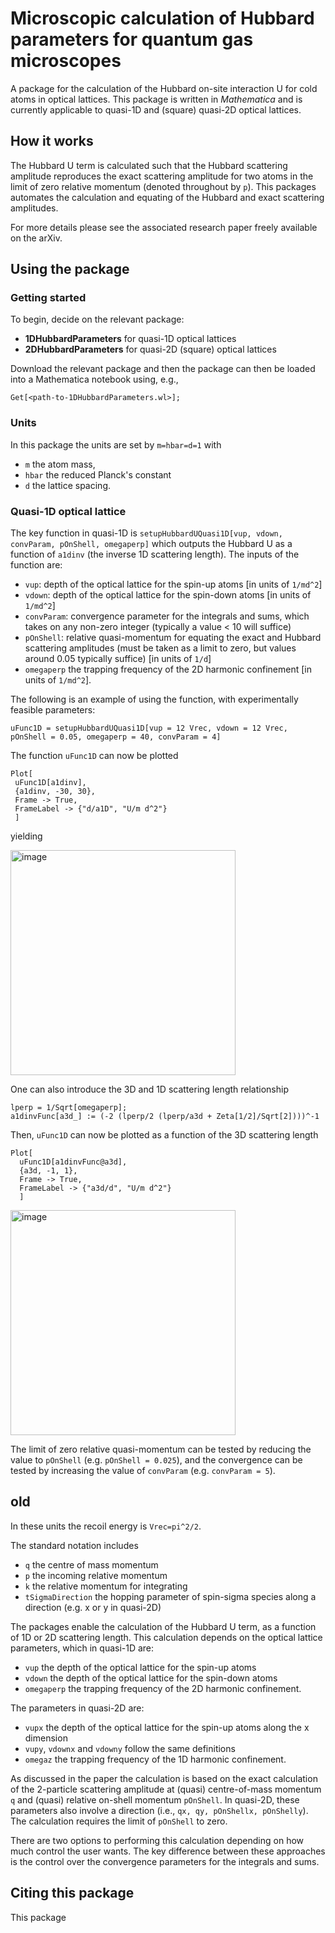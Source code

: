 # Microscopic calculation of Hubbard parameters for quantum gas microscopes
A package for the calculation of the Hubbard on-site interaction U for cold atoms in optical lattices. This package is written in *Mathematica* and is currently applicable to quasi-1D and (square) quasi-2D optical lattices. 

## How it works

The Hubbard U term is calculated such that the Hubbard scattering amplitude reproduces the exact scattering amplitude for two atoms in the limit of zero relative momentum (denoted throughout by `p`). This packages automates the calculation and equating of the Hubbard and exact scattering amplitudes.

For more details please see the associated research paper freely available on the arXiv.

 ## Using the package
 
 ### Getting started
 To begin, decide on the relevant package:
 - **1DHubbardParameters** for quasi-1D optical lattices
 - **2DHubbardParameters** for quasi-2D (square) optical lattices

Download the relevant package and then the package can then be loaded into a Mathematica notebook using, e.g.,
```
Get[<path-to-1DHubbardParameters.wl>];
```

### Units
In this package the units are set by `m=hbar=d=1` with
* `m` the atom mass,
* `hbar` the reduced Planck's constant
* `d` the lattice spacing.


### Quasi-1D optical lattice
The key function in quasi-1D is `setupHubbardUQuasi1D[vup, vdown, convParam, pOnShell, omegaperp]` which outputs the Hubbard U as a function of `a1dinv` (the inverse 1D scattering length). The inputs of the function are:
* `vup`: depth of the optical lattice for the spin-up atoms [in units of `1/md^2`]
* `vdown`: depth of the optical lattice for the spin-down atoms [in units of `1/md^2`]
* `convParam`: convergence parameter for the integrals and sums, which takes on any non-zero integer (typically a value < 10 will suffice)
* `pOnShell`: relative quasi-momentum for equating the exact and Hubbard scattering amplitudes (must be taken as a limit to zero, but values around 0.05 typically suffice) [in units of `1/d`]
* `omegaperp` the trapping frequency of the 2D harmonic confinement [in units of `1/md^2`].

The following is an example of using the function, with experimentally feasible parameters:
```
uFunc1D = setupHubbardUQuasi1D[vup = 12 Vrec, vdown = 12 Vrec, pOnShell = 0.05, omegaperp = 40, convParam = 4]
```
The function `uFunc1D` can now be plotted
```
Plot[
 uFunc1D[a1dinv],
 {a1dinv, -30, 30},
 Frame -> True,
 FrameLabel -> {"d/a1D", "U/m d^2"}
 ]
```
yielding

<img width="360" alt="image" src="https://user-images.githubusercontent.com/93458010/203864975-0f0c101c-9f2b-4ceb-b8f8-89295492f93d.png">


One can also introduce the 3D and 1D scattering length relationship
```
lperp = 1/Sqrt[omegaperp];
a1dinvFunc[a3d_] := (-2 (lperp/2 (lperp/a3d + Zeta[1/2]/Sqrt[2])))^-1
```
Then, `uFunc1D` can now be plotted as a function of the 3D scattering length
```
Plot[
  uFunc1D[a1dinvFunc@a3d],
  {a3d, -1, 1},
  Frame -> True,
  FrameLabel -> {"a3d/d", "U/m d^2"}
  ]
```
<img width="360" alt="image" src="https://user-images.githubusercontent.com/93458010/203864943-3483c5e5-1a26-4e07-8805-d8bca6913af3.png">

The limit of zero relative quasi-momentum can be tested by reducing the value to `pOnShell` (e.g. `pOnShell = 0.025`), and the convergence can be tested by increasing the value of `convParam` (e.g. `convParam = 5`).




## old




In these units the recoil energy is `Vrec=pi^2/2`.

The standard notation includes
* `q` the centre of mass momentum
* `p` the incoming relative momentum
* `k` the relative momentum for integrating
* `tSigmaDirection` the hopping parameter of spin-sigma species along a direction (e.g. x or y in quasi-2D)




The packages enable the calculation of the Hubbard U term, as a function of 1D or 2D scattering length. This calculation depends on the optical lattice parameters, which in quasi-1D are:
* `vup` the depth of the optical lattice for the spin-up atoms
* `vdown` the depth of the optical lattice for the spin-down atoms
* `omegaperp` the trapping frequency of the 2D harmonic confinement.

The parameters in quasi-2D are:
* `vupx` the depth of the optical lattice for the spin-up atoms along the x dimension
* `vupy`, `vdownx` and `vdowny` follow the same definitions
* `omegaz` the trapping frequency of the 1D harmonic confinement.

As discussed in the paper the calculation is based on the exact calculation of the 2-particle scattering amplitude at (quasi) centre-of-mass momentum `q` and (quasi) relative on-shell momentum `pOnShell`. In quasi-2D, these parameters also involve a direction (i.e., `qx, qy, pOnShellx, pOnShelly`). The calculation requires the limit of `pOnShell` to zero.

There are two options to performing this calculation depending on how much control the user wants. The key difference between these approaches is the control over the convergence parameters for the integrals and sums.

 
 ## Citing this package
This package
